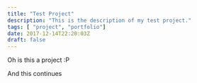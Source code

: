 ```yaml
---
title: "Test Project"
description: "This is the description of my test project."
tags: [ "project", "portfolio"]
date: 2017-12-14T22:20:03Z
draft: false
---
```


Oh is this a project :P

<!--more-->

And this continues